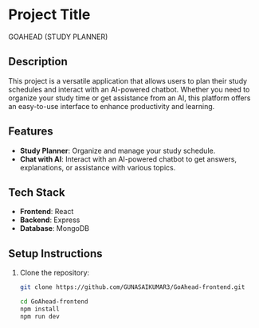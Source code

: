 # Project Title

GOAHEAD (STUDY PLANNER)

## Description

This project is a versatile application that allows users to plan their study schedules and interact with an AI-powered chatbot. Whether you need to organize your study time or get assistance from an AI, this platform offers an easy-to-use interface to enhance productivity and learning.

## Features

- **Study Planner**: Organize and manage your study schedule.
- **Chat with AI**: Interact with an AI-powered chatbot to get answers, explanations, or assistance with various topics.

## Tech Stack

- **Frontend**: React
- **Backend**: Express
- **Database**: MongoDB

## Setup Instructions

1. Clone the repository:

   ```bash
   git clone https://github.com/GUNASAIKUMAR3/GoAhead-frontend.git

   cd GoAhead-frontend
   npm install
   npm run dev
   ```
